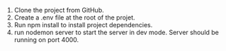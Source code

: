 1. Clone the project from GitHub.
2. Create a .env file at the root of the projet.
3. Run npm install to install project dependencies.
4. run nodemon server to start the server in dev mode. Server should be running on port 4000.
